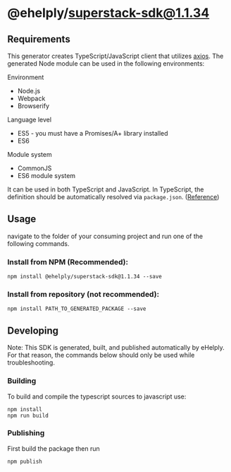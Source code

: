 # @ehelply/superstack-sdk@1.1.34

## Requirements

This generator creates TypeScript/JavaScript client that utilizes [axios](https://github.com/axios/axios). The generated Node module can be used in the following environments:

Environment
* Node.js
* Webpack
* Browserify

Language level
* ES5 - you must have a Promises/A+ library installed
* ES6

Module system
* CommonJS
* ES6 module system

It can be used in both TypeScript and JavaScript. In TypeScript, the definition should be automatically resolved via `package.json`. ([Reference](http://www.typescriptlang.org/docs/handbook/typings-for-npm-packages.html))

## Usage

navigate to the folder of your consuming project and run one of the following commands.

### Install from NPM (Recommended):
```
npm install @ehelply/superstack-sdk@1.1.34 --save
```

### Install from repository (not recommended):
```
npm install PATH_TO_GENERATED_PACKAGE --save
```

## Developing

Note: This SDK is generated, built, and published automatically by eHelply. For that reason, the commands below should only be used while troubleshooting.

### Building

To build and compile the typescript sources to javascript use:
```
npm install
npm run build
```

### Publishing

First build the package then run
```
npm publish
```

